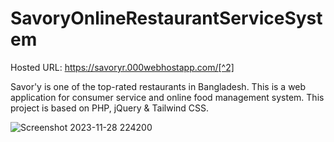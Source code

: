 # SavoryOnlineRestaurantServiceSystem

Hosted URL: https://savoryr.000webhostapp.com/[^2]

Savor'y is one of the top-rated restaurants in Bangladesh. This is a web application for consumer service and online food management system. This project is based on PHP, jQuery &amp; Tailwind CSS.

![Screenshot 2023-11-28 224200](https://github.com/Rafid00/SavoryOnlineRestaurantServiceSystem/assets/48888237/f10a1742-6a3b-490d-a64f-10c9d505a1d8)
